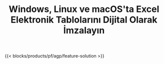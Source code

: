 ﻿---
title: Windows, Linux ve macOS'ta Excel Elektronik Tablolarını Dijital Olarak İmzalayın 
weight: 7730
url: /tr/signature
description: XLS, XLSX ve ODS dosyalarındaki resim ve metin imzalarını yönetmek için ücretsiz Uygulama ve API'ler
---
{{< blocks/products/pf/agp/feature-solution >}} 

